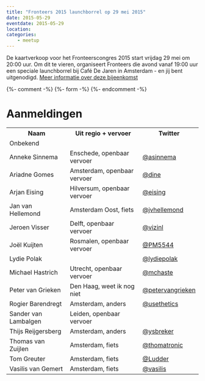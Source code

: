 ```yaml
---
title: "Fronteers 2015 launchborrel op 29 mei 2015"
date: 2015-05-29
eventdate: 2015-05-29
location:
categories:
    - meetup
---
```

De kaartverkoop voor het Fronteerscongres 2015 start vrijdag 29 mei om 20:00 uur. Om dit te vieren, organiseert Fronteers die avond vanaf 19:00 uur een speciale launchborrel bij Café De Jaren in Amsterdam - en jij bent uitgenodigd. [Meer informatie over deze bijeenkomst](/blog/2015/05/launchborrel-cafe-de-jaren)


{%- comment -%}
{%- form -%}
{%- endcomment -%}


# Aanmeldingen

<table>
<tr>
<th>Naam</th>
<th>Uit regio + vervoer</th>
<th>Twitter</th>
</tr>
<tr>
<td>Onbekend</td>
<td></td>
<td></td>
</tr>
<tr>
<td>Anneke Sinnema</td>
<td>Enschede, openbaar vervoer</td>
<td><a href="https://twitter.com/asinnema" rel="nofollow">@asinnema</a></td>
</tr>
<tr>
<td>Ariadne Gomes</td>
<td>Amsterdam, openbaar vervoer</td>
<td><a href="https://twitter.com/dine" rel="nofollow">@dine</a></td>
</tr>
<tr>
<td>Arjan Eising</td>
<td>Hilversum, openbaar vervoer</td>
<td><a href="https://twitter.com/eising" rel="nofollow">@eising</a></td>
</tr>
<tr>
<td>Jan van Hellemond</td>
<td>Amsterdam Oost, fiets</td>
<td><a href="https://twitter.com/jvhellemond" rel="nofollow">@jvhellemond</a></td>
</tr>
<tr>
<td>Jeroen Visser</td>
<td>Delft, openbaar vervoer</td>
<td><a href="https://twitter.com/vizinl" rel="nofollow">@vizinl</a></td>
</tr>
<tr>
<td>Joël Kuijten</td>
<td>Rosmalen, openbaar vervoer</td>
<td><a href="https://twitter.com/PM5544" rel="nofollow">@PM5544</a></td>
</tr>
<tr>
<td>Lydie Polak</td>
<td></td>
<td><a href="https://twitter.com/lydiepolak" rel="nofollow">@lydiepolak</a></td>
</tr>
<tr>
<td>Michael Hastrich</td>
<td>Utrecht, openbaar vervoer</td>
<td><a href="https://twitter.com/mchaste" rel="nofollow">@mchaste</a></td>
</tr>
<tr>
<td>Peter van Grieken</td>
<td>Den Haag, weet ik nog niet</td>
<td><a href="https://twitter.com/petervangrieken" rel="nofollow">@petervangrieken</a></td>
</tr>
<tr>
<td>Rogier Barendregt</td>
<td>Amsterdam, anders</td>
<td><a href="https://twitter.com/usethetics" rel="nofollow">@usethetics</a></td>
</tr>
<tr>
<td>Sander van Lambalgen</td>
<td>Leiden, openbaar vervoer</td>
<td></td>
</tr>
<tr>
<td>Thijs Reijgersberg</td>
<td>Amsterdam, anders</td>
<td><a href="https://twitter.com/ysbreker" rel="nofollow">@ysbreker</a></td>
</tr>
<tr>
<td>Thomas van Zuijlen</td>
<td>Amsterdam, fiets</td>
<td><a href="https://twitter.com/thomatronic" rel="nofollow">@thomatronic</a></td>
</tr>
<tr>
<td>Tom Greuter</td>
<td>Amsterdam, fiets</td>
<td><a href="https://twitter.com/Ludder" rel="nofollow">@Ludder</a></td>
</tr>
<tr>
<td>Vasilis van Gemert</td>
<td>Amsterdam, fiets</td>
<td><a href="https://twitter.com/vasilis" rel="nofollow">@vasilis</a></td>
</tr>
</table>
